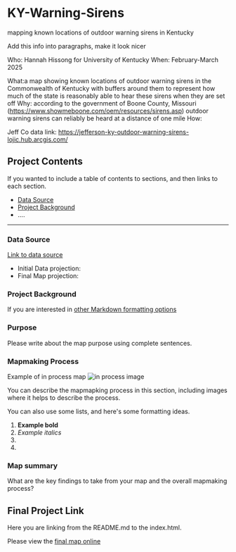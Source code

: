 # KY-Warning-Sirens
mapping known locations of outdoor warning sirens in Kentucky

Add this info into paragraphs, make it look nicer

Who: Hannah Hissong for University of Kentucky
When: February-March 2025

What:a map showing known locations of outdoor warning sirens in the Commonwealth of Kentucky with buffers around them to represent how much of the state is reasonably able to hear these sirens when they are set off
Why: according to the government of Boone County, Missouri (https://www.showmeboone.com/oem/resources/sirens.asp) outdoor warning sirens can reliably be heard at a distance of one mile
How:

Jeff Co data link: https://jefferson-ky-outdoor-warning-sirens-lojic.hub.arcgis.com/

## Project Contents

If you wanted to include a table of contents to sections, and then links to each section.

- [Data Source](#data-source)
- [Project Background](#project-background)
- ....

***

### Data Source

[Link to data source](https://...)

* Initial Data projection: 
* Final Map projection:

### Project Background

If you are interested in [other Markdown formatting options](https://www.markdownguide.org/basic-syntax/)

### Purpose

Please write about the map purpose using complete sentences. 

### Mapmaking Process

Example of in process map ![in process image](filepath)

You can describe the mapmapking process in this section, including images where it helps to describe the process.

You can also use some lists, and here's some formatting ideas.

1. **Example bold**
2. *Example italics*
3. 
4. 

### Map summary

What are the key findings to take from your map and the overall mapmaking process?

## Final Project Link

Here you are linking from the README.md to the index.html.

Please view the [final map online](www.github...)
